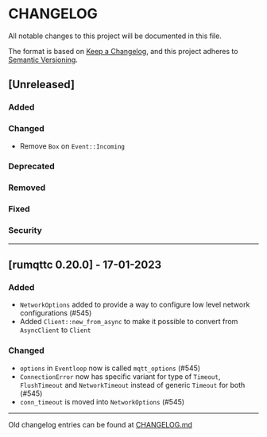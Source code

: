# CHANGELOG

All notable changes to this project will be documented in this file.

The format is based on [Keep a Changelog](https://keepachangelog.com/en/1.0.0/),
and this project adheres to [Semantic Versioning](https://semver.org/spec/v2.0.0.html).

## [Unreleased]

### Added

### Changed
- Remove `Box` on `Event::Incoming`

### Deprecated

### Removed

### Fixed

### Security

---

## [rumqttc 0.20.0] - 17-01-2023

### Added
- `NetworkOptions` added to provide a way to configure low level network configurations (#545)
- Added `Client::new_from_async` to make it possible to convert from `AsyncClient` to `Client`

### Changed
- `options` in `Eventloop` now is called `mqtt_options` (#545)
- `ConnectionError` now has specific variant for type of `Timeout`, `FlushTimeout` and `NetworkTimeout` instead of generic `Timeout` for both (#545)
- `conn_timeout` is moved into `NetworkOptions` (#545)

---

Old changelog entries can be found at [CHANGELOG.md](../CHANGELOG.md)
